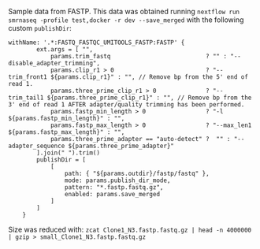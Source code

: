 Sample data from FASTP. This data was obtained running `nextflow run smrnaseq -profile test,docker -r dev --save_merged` with the following custom `publishDir`:

```
withName: '.*:FASTQ_FASTQC_UMITOOLS_FASTP:FASTP' {
        ext.args = [ "",
            params.trim_fastq                           ? "" : "--disable_adapter_trimming",
            params.clip_r1 > 0                          ? "--trim_front1 ${params.clip_r1}" : "", // Remove bp from the 5' end of read 1.
            params.three_prime_clip_r1 > 0              ? "--trim_tail1 ${params.three_prime_clip_r1}" : "", // Remove bp from the 3' end of read 1 AFTER adapter/quality trimming has been performed.
            params.fastp_min_length > 0                 ? "-l ${params.fastp_min_length}" : "",
            params.fastp_max_length > 0                 ? "--max_len1 ${params.fastp_max_length}" : "",
            params.three_prime_adapter == "auto-detect" ?  "" : "--adapter_sequence ${params.three_prime_adapter}"
        ].join(" ").trim()
        publishDir = [
            [
                path: { "${params.outdir}/fastp/fastq" },
                mode: params.publish_dir_mode,
                pattern: "*.fastp.fastq.gz",
                enabled: params.save_merged
            ]
        ]
    }
```

Size was reduced with: `zcat Clone1_N3.fastp.fastq.gz | head -n 4000000 | gzip > small_Clone1_N3.fastp.fastq.gz`
